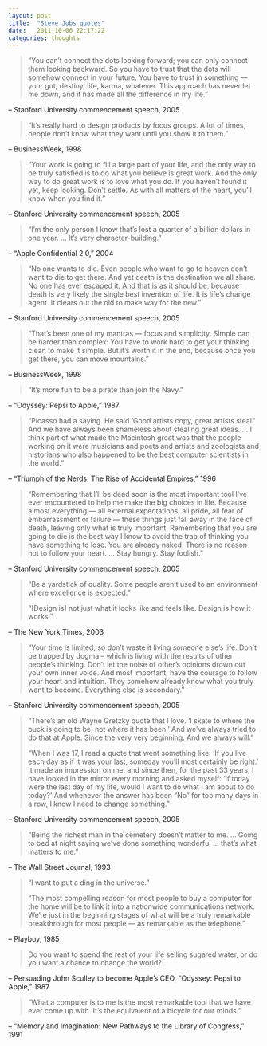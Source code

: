 ```yaml
---
layout: post
title:  "Steve Jobs quotes"
date:   2011-10-06 22:17:22
categories: thoughts
---
```


> “You can’t connect the dots looking forward; you can only connect them looking backward. So you have to trust that the dots will somehow connect in your future. You have to trust in something — your gut, destiny, life, karma, whatever. This approach has never let me down, and it has made all the difference in my life.”

– Stanford University commencement speech, 2005

> “It’s really hard to design products by focus groups. A lot of times, people don’t know what they want until you show it to them.”

– BusinessWeek, 1998

> “Your work is going to fill a large part of your life, and the only way to be truly satisfied is to do what you believe is great work. And the only way to do great work is to love what you do. If you haven’t found it yet, keep looking. Don’t settle. As with all matters of the heart, you’ll know when you find it.”

– Stanford University commencement speech, 2005

> “I’m the only person I know that’s lost a quarter of a billion dollars in one year. … It’s very character-building.”

– “Apple Confidential 2.0,” 2004

> “No one wants to die. Even people who want to go to heaven don’t want to die to get there. And yet death is the destination we all share. No one has ever escaped it. And that is as it should be, because death is very likely the single best invention of life. It is life’s change agent. It clears out the old to make way for the new.”

– Stanford University commencement speech, 2005

> “That’s been one of my mantras — focus and simplicity. Simple can be harder than complex: You have to work hard to get your thinking clean to make it simple. But it’s worth it in the end, because once you get there, you can move mountains.”

– BusinessWeek, 1998

> “It’s more fun to be a pirate than join the Navy.”

– “Odyssey: Pepsi to Apple,” 1987

> “Picasso had a saying. He said ‘Good artists copy, great artists steal.’ And we have always been shameless about stealing great ideas. … I think part of what made the Macintosh great was that the people working on it were musicians and poets and artists and zoologists and historians who also happened to be the best computer scientists in the world.”

– “Triumph of the Nerds: The Rise of Accidental Empires,” 1996

> “Remembering that I’ll be dead soon is the most important tool I’ve ever encountered to help me make the big choices in life. Because almost everything — all external expectations, all pride, all fear of embarrassment or failure — these things just fall away in the face of death, leaving only what is truly important. Remembering that you are going to die is the best way I know to avoid the trap of thinking you have something to lose. You are already naked. There is no reason not to follow your heart. … Stay hungry. Stay foolish.”

– Stanford University commencement speech, 2005

> “Be a yardstick of quality. Some people aren’t used to an environment where excellence is expected.”
>
> “[Design is] not just what it looks like and feels like. Design is how it works.”

– The New York Times, 2003

> “Your time is limited, so don’t waste it living someone else’s life. Don’t be trapped by dogma – which is living with the results of other people’s thinking. Don’t let the noise of other’s opinions drown out your own inner voice. And most important, have the courage to follow your heart and intuition. They somehow already know what you truly want to become. Everything else is secondary.”

– Stanford University commencement speech, 2005

> “There’s an old Wayne Gretzky quote that I love. ‘I skate to where the puck is going to be, not where it has been.’ And we’ve always tried to do that at Apple. Since the very very beginning. And we always will.”
>
> “When I was 17, I read a quote that went something like: ‘If you live each day as if it was your last, someday you’ll most certainly be right.’ It made an impression on me, and since then, for the past 33 years, I have looked in the mirror every morning and asked myself: ‘If today were the last day of my life, would I want to do what I am about to do today?’ And whenever the answer has been “No” for too many days in a row, I know I need to change something.”

– Stanford University commencement speech, 2005

> “Being the richest man in the cemetery doesn’t matter to me. … Going to bed at night saying we’ve done something wonderful … that’s what matters to me.”

– The Wall Street Journal, 1993

> “I want to put a ding in the universe.”
>
> “The most compelling reason for most people to buy a computer for the home will be to link it into a nationwide communications network. We’re just in the beginning stages of what will be a truly remarkable breakthrough for most people — as remarkable as the telephone.”

– Playboy, 1985

> Do you want to spend the rest of your life selling sugared water, or do you want a chance to change the world?

– Persuading John Sculley to become Apple’s CEO, “Odyssey: Pepsi to Apple,” 1987

> “What a computer is to me is the most remarkable tool that we have ever come up with. It’s the equivalent of a bicycle for our minds.”

– “Memory and Imagination: New Pathways to the Library of Congress,” 1991
